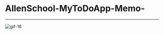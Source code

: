 # AllenSchool-MyToDoApp-Memo-

* * *

![gif-16](https://user-images.githubusercontent.com/124175814/229671976-8ad64559-e08e-4c50-bacd-792017f4ea99.gif)
